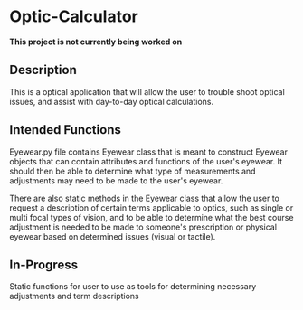 # Optic-Calculator

**This project is not currently being worked on**

## Description

This is a optical application that will allow the user to trouble shoot optical issues, and assist with day-to-day optical calculations.


## Intended Functions

Eyewear.py file contains Eyewear class that is meant to construct Eyewear objects that can contain attributes and functions of the user's eyewear. It should then be able
to determine what type of measurements and adjustments may need to be made to the user's eyewear.

There are also static methods in the Eyewear class that allow the user to request a description of certain terms applicable to optics, such as single or multi focal types of vision,
and to be able to determine what the best course adjustment is needed to be made to someone's prescription or physical eyewear based on determined issues (visual or tactile).


## In-Progress

Static functions for user to use as tools for determining necessary adjustments and term descriptions
